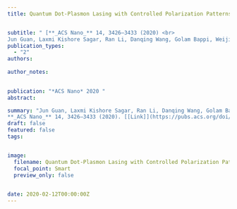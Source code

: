 ```yaml
---
title: Quantum Dot-Plasmon Lasing with Controlled Polarization Patterns


subtitle: " [**_ACS Nano_** 14, 3426–3433 (2020) <br> 
Jun Guan, Laxmi Kishore Sagar, Ran Li, Danqing Wang, Golam Bappi, Weijia Wang, Nicolas Watkins, Marc R. Bourgeois, Larissa Levina, Fengjia Fan, Sjoerd Hoogland, Oleksandr Voznyy, Joao Martins de Pina, Richard D. Schaller, George C. Schatz, Edward H. Sargent, and Teri W. Odom* ](https://pubs.acs.org/doi/full/10.1021/acsnano.9b09466)"
publication_types:
  - "2"
authors: 
  
author_notes:
  

publication: "*ACS Nano* 2020 "
abstract: 

summary: "Jun Guan, Laxmi Kishore Sagar, Ran Li, Danqing Wang, Golam Bappi, Weijia Wang, Nicolas Watkins, Marc R. Bourgeois, Larissa Levina, Fengjia Fan, Sjoerd Hoogland, Oleksandr Voznyy, Joao Martins de Pina, Richard D. Schaller, George C. Schatz, Edward H. Sargent, and Teri W. Odom*  <br>
**_ACS Nano_** 14, 3426–3433 (2020). [[Link]](https://pubs.acs.org/doi/full/10.1021/acsnano.9b09466)"
draft: false
featured: false
tags:


image:
  filename: Quantum Dot-Plasmon Lasing with Controlled Polarization Patterns.jpg
  focal_point: Smart
  preview_only: false

 
date: 2020-02-12T00:00:00Z
---
```







